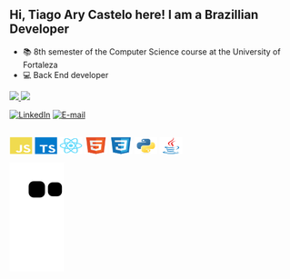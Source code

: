 ## Hi, Tiago Ary Castelo here! I am a Brazillian Developer
- :books: 8th semester of the Computer Science course at the University of Fortaleza
- :computer: Back End developer

<p align="left">
  <a href="https://github.com/username">
    <img height="180em" src="https://github-readme-stats.vercel.app/api?username=tiagoAry15&show_icons=true&theme=tokyonight" />
    <img height="180em" src="https://github-readme-stats.vercel.app/api/top-langs/?username=tiagoAry15&layout=compact&theme=tokyonight" />
  </a>
</p>

[![LinkedIn](https://img.shields.io/badge/-LinkedIn-blue?style=flat&logo=LinkedIn&logoColor=white)](https://linkedin.com/in/tiago-ary)
[![E-mail](https://img.shields.io/badge/-Email-red?style=flat&logo=Gmail&logoColor=white)](mailto:seuemail@gmail.com)

<div style="display: inline_block, margin-bottom: 2px"><br>
  <img align="center" alt="Tiago-Js" height="30" width="40" src="https://raw.githubusercontent.com/devicons/devicon/master/icons/javascript/javascript-plain.svg">
  <img align="center" alt="Tiago-Ts" height="30" width="40" src="https://raw.githubusercontent.com/devicons/devicon/master/icons/typescript/typescript-plain.svg">
  <img align="center" alt="Tiago-React" height="30" width="40" src="https://raw.githubusercontent.com/devicons/devicon/master/icons/react/react-original.svg">
  <img align="center" alt="Tiago-HTML" height="30" width="40" src="https://raw.githubusercontent.com/devicons/devicon/master/icons/html5/html5-original.svg">
  <img align="center" alt="Tiago-CSS" height="30" width="40" src="https://raw.githubusercontent.com/devicons/devicon/master/icons/css3/css3-original.svg">
  <img align="center" alt="Tiago-Python" height="30" width="40" src="https://raw.githubusercontent.com/devicons/devicon/master/icons/python/python-original.svg">
  <img align="center" alt="Tiago-Csharp" height="30" width="40" src="https://raw.githubusercontent.com/devicons/devicon/master/icons/java/java-original.svg">
</div>

![Snake animation](https://github.com/rafaballerini/rafaballerini/blob/output/github-contribution-grid-snake.svg)

 


